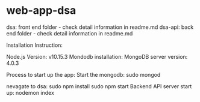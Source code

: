 # web-app-dsa

dsa: front end folder - check detail information in readme.md
dsa-api: back end folder - check detail information in readme.md

Installation Instruction:

Node.js Version: v10.15.3
Mondodb installation: MongoDB server version: 4.0.3

Process to start up the app:
Start the mongodb: sudo mongod

nevagate to dsa:
sudo npm install
sudo npm start
Backend API server start up: nodemon index

